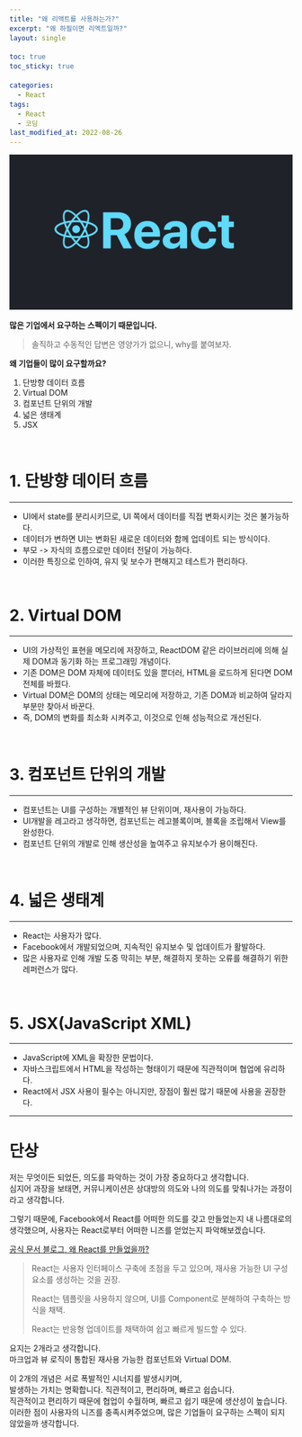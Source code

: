 ```yaml
---
title: "왜 리액트를 사용하는가?"
excerpt: "왜 하필이면 리엑트일까?"
layout: single

toc: true
toc_sticky: true

categories:
  - React
tags:
  - React
  - 코딩
last_modified_at: 2022-08-26
---
```


![react](/assets/images/posts/22/08/22.08.26/react.jpg)

**많은 기업에서 요구하는 스펙이기 때문입니다.**

> 솔직하고 수동적인 답변은 영양가가 없으니, why를 붙여보자.

**왜 기업들이 많이 요구할까요?**

1. 단방향 데이터 흐름
2. Virtual DOM
3. 컴포넌트 단위의 개발
4. 넓은 생태계
5. JSX

<br/>

# 1. 단방향 데이터 흐름
---

- UI에서 state를 분리시키므로, UI 쪽에서 데이터를 직접 변화시키는 것은 불가능하다.
- 데이터가 변하면 UI는 변화된 새로운 데이터와 함께 업데이트 되는 방식이다.
- 부모 -> 자식의 흐름으로만 데이터 전달이 가능하다.
- 이러한 특징으로 인하여, 유지 및 보수가 편해지고 테스트가 편리하다.

<br/>

# 2. Virtual DOM
---

- UI의 가상적인 표현을 메모리에 저장하고, ReactDOM 같은 라이브러리에 의해 실제 DOM과 동기화 하는 프로그래밍 개념이다.
- 기존 DOM은 DOM 자체에 데이터도 있을 뿐더러, HTML을 로드하게 된다면 DOM 전체를 바꿨다.
- Virtual DOM은 DOM의 상태는 메모리에 저장하고, 기존 DOM과 비교하여 달라지 부분만 찾아서 바꾼다.
- 즉, DOM의 변화를 최소화 시켜주고, 이것으로 인해 성능적으로 개선된다.

<br/>

# 3. 컴포넌트 단위의 개발
---

- 컴포넌트는 UI를 구성하는 개별적인 뷰 단위이며, 재사용이 가능하다.
- UI개발을 레고라고 생각하면, 컴포넌트는 레고블록이며, 블록을 조립해서 View를 완성한다.
- 컴포넌트 단위의 개발로 인해 생산성을 높여주고 유지보수가 용이해진다.

<br/>

# 4. 넓은 생태계
---

- React는 사용자가 많다. 
- Facebook에서 개발되었으며, 지속적인 유지보수 및 업데이트가 활발하다.
- 많은 사용자로 인해 개발 도중 막히는 부분, 해결하지 못하는 오류를 해결하기 위한 레퍼런스가 많다.

<br/>

# 5. JSX(JavaScript XML)
---

- JavaScript에 XML을 확장한 문법이다.
- 자바스크립트에서 HTML을 작성하는 형태이기 때문에 직관적이며 협업에 유리하다.
- React에서 JSX 사용이 필수는 아니지만, 장점이 훨씬 많기 때문에 사용을 권장한다.

---
# 단상

 저는 무엇이든 되었든, 의도를 파악하는 것이 가장 중요하다고 생각합니다.  
심지어 과장을 보태면, 커뮤니케이션은 상대방의 의도와 나의 의도를 맞춰나가는 과정이라고 생각합니다.  

그렇기 때문에, Facebook에서 React를 어떠한 의도를 갖고 만들었는지 내 나름대로의 생각했으며, 사용자는 React로부터 어떠한 니즈를 얻었는지 파악해보겠습니다.

[공식 문서 블로그, 왜 React를 만들었을까?](https://reactjs.org/blog/2013/06/05/why-react.html)


>React는 사용자 인터페이스 구축에 초점을 두고 있으며, 재사용 가능한 UI 구성 요소를 생성하는 것을 권장.  
> 
> 
>React는 템플릿을 사용하지 않으며, UI를 Component로 분해하여 구축하는 방식을 채택. 
> 
> 
>React는 반응형 업데이트를 채택하여 쉽고 빠르게 빌드할 수 있다. 

요지는 2개라고 생각합니다.  
마크업과 뷰 로직이 통합된 재사용 가능한 컴포넌트와 Virtual DOM.  

이 2개의 개념은 서로 폭발적인 시너지를 발생시키며,  
발생하는 가치는 명확합니다. 직관적이고, 편리하며, 빠르고 쉽습니다.  
직관적이고 편리하기 때문에 협업이 수월하며, 빠르고 쉽기 때문에 생산성이 높습니다. 이러한 점이 사용자의 니즈를 충족시켜주었으며, 많은 기업들이 요구하는 스펙이 되지 않았을까 생각합니다.  


